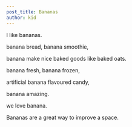 ```yaml
---
post_title: Bananas
author: kid
---
```


I like bananas.

banana bread,
banana smoothie,

banana make nice baked goods like baked oats.

banana fresh,
banana frozen,

artificial banana flavoured candy,

banana amazing.

we love banana.


Bananas are a great way to improve a space.